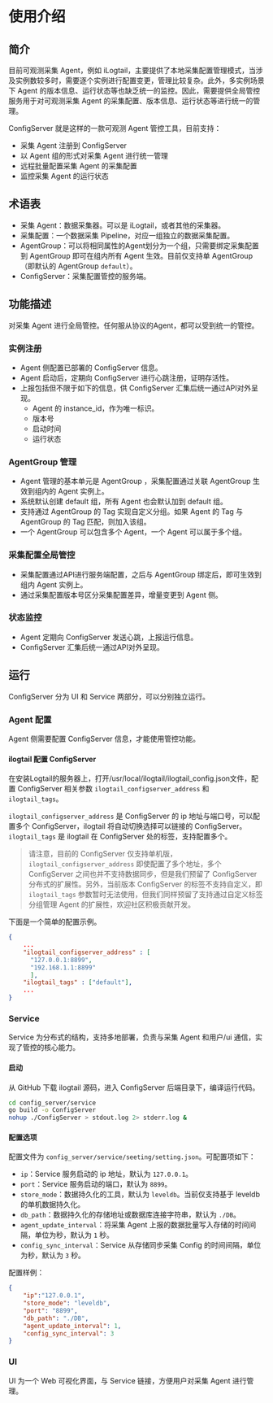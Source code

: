 # 使用介绍

## 简介

目前可观测采集 Agent，例如 iLogtail，主要提供了本地采集配置管理模式，当涉及实例数较多时，需要逐个实例进行配置变更，管理比较复杂。此外，多实例场景下 Agent 的版本信息、运行状态等也缺乏统一的监控。因此，需要提供全局管控服务用于对可观测采集 Agent 的采集配置、版本信息、运行状态等进行统一的管理。

ConfigServer 就是这样的一款可观测 Agent 管控工具，目前支持：

* 采集 Agent 注册到 ConfigServer
* 以 Agent 组的形式对采集 Agent 进行统一管理
* 远程批量配置采集 Agent 的采集配置
* 监控采集 Agent 的运行状态

## 术语表

* 采集 Agent：数据采集器。可以是 iLogtail，或者其他的采集器。
* 采集配置：一个数据采集 Pipeline，对应一组独立的数据采集配置。
* AgentGroup：可以将相同属性的Agent划分为一个组，只需要绑定采集配置到 AgentGroup 即可在组内所有 Agent 生效。目前仅支持单 AgentGroup（即默认的 AgentGroup `default`）。
* ConfigServer：采集配置管控的服务端。

## 功能描述

对采集 Agent 进行全局管控。任何服从协议的Agent，都可以受到统一的管控。

### 实例注册

* Agent 侧配置已部署的 ConfigServer 信息。
* Agent 启动后，定期向 ConfigServer 进行心跳注册，证明存活性。
* 上报包括但不限于如下的信息，供 ConfigServer 汇集后统一通过API对外呈现。
  * Agent 的 instance_id，作为唯一标识。
  * 版本号
  * 启动时间
  * 运行状态

### AgentGroup 管理

* Agent 管理的基本单元是 AgentGroup ，采集配置通过关联 AgentGroup 生效到组内的 Agent 实例上。
* 系统默认创建 default 组，所有 Agent 也会默认加到 default 组。
* 支持通过 AgentGroup 的 Tag 实现自定义分组。如果 Agent 的 Tag 与 AgentGroup 的 Tag 匹配，则加入该组。
* 一个 AgentGroup 可以包含多个 Agent，一个 Agent 可以属于多个组。

### 采集配置全局管控

* 采集配置通过API进行服务端配置，之后与 AgentGroup 绑定后，即可生效到组内 Agent 实例上。
* 通过采集配置版本号区分采集配置差异，增量变更到 Agent 侧。

### 状态监控

* Agent 定期向 ConfigServer 发送心跳，上报运行信息。
* ConfigServer 汇集后统一通过API对外呈现。

## 运行

ConfigServer 分为 UI 和 Service 两部分，可以分别独立运行。

### Agent 配置

Agent 侧需要配置 ConfigServer 信息，才能使用管控功能。

#### ilogtail 配置 ConfigServer

在安装Logtail的服务器上，打开/usr/local/ilogtail/ilogtail_config.json文件，配置 ConfigServer 相关参数 `ilogtail_configserver_address` 和 `ilogtail_tags`。

`ilogtail_configserver_address` 是 ConfigServer 的 ip 地址与端口号，可以配置多个 ConfigServer，ilogtail 将自动切换选择可以链接的 ConfigServer。`ilogtail_tags` 是 ilogtail 在 ConfigServer 处的标签，支持配置多个。

> 请注意，目前的 ConfigServer 仅支持单机版，`ilogtail_configserver_address` 即使配置了多个地址，多个 ConfigServer 之间也并不支持数据同步，但是我们预留了 ConfigServer 分布式的扩展性。另外，当前版本 ConfigServer 的标签不支持自定义，即 `ilogtail_tags` 参数暂时无法使用，但我们同样预留了支持通过自定义标签分组管理 Agent 的扩展性，欢迎社区积极贡献开发。

下面是一个简单的配置示例。

```json
{
    ...
    "ilogtail_configserver_address" : [
      "127.0.0.1:8899",
      "192.168.1.1:8899"
      ],
    "ilogtail_tags" : ["default"],
    ...
}
```


### Service

Service 为分布式的结构，支持多地部署，负责与采集 Agent 和用户/ui 通信，实现了管控的核心能力。

#### 启动

从 GitHub 下载 ilogtail 源码，进入 ConfigServer 后端目录下，编译运行代码。

``` bash
cd config_server/service
go build -o ConfigServer
nohup ./ConfigServer > stdout.log 2> stderr.log &
```

#### 配置选项

配置文件为 `config_server/service/seeting/setting.json`。可配置项如下：

* `ip`：Service 服务启动的 ip 地址，默认为 `127.0.0.1`。
* `port`：Service 服务启动的端口，默认为 `8899`。
* `store_mode`：数据持久化的工具，默认为 `leveldb`。当前仅支持基于 leveldb 的单机数据持久化。
* `db_path`：数据持久化的存储地址或数据库连接字符串，默认为 `./DB`。
* `agent_update_interval`：将采集 Agent 上报的数据批量写入存储的时间间隔，单位为秒，默认为 `1` 秒。
* `config_sync_interval`：Service 从存储同步采集 Config 的时间间隔，单位为秒，默认为 `3` 秒。

配置样例：

```json
{
    "ip":"127.0.0.1",
    "store_mode": "leveldb",
    "port": "8899",
    "db_path": "./DB",
    "agent_update_interval": 1,
    "config_sync_interval": 3
}
```

### UI

UI 为一个 Web 可视化界面，与 Service 链接，方便用户对采集 Agent 进行管理。
